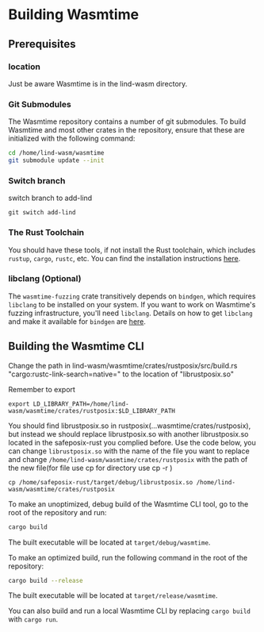 # Building Wasmtime

## Prerequisites

### location
Just be aware Wasmtime is in the lind-wasm directory.

### Git Submodules
The Wasmtime repository contains a number of git submodules. To build Wasmtime and most other crates in the repository, ensure that these are initialized with the following command:
```sh
cd /home/lind-wasm/wasmtime
git submodule update --init
```
### Switch branch
switch branch to add-lind

```
git switch add-lind
```

### The Rust Toolchain
You should have these tools, if not install the Rust toolchain, which includes `rustup`, `cargo`, `rustc`, etc. You can find the installation instructions [here](https://www.rust-lang.org/).

### libclang (Optional)
The `wasmtime-fuzzing` crate transitively depends on `bindgen`, which requires `libclang` to be installed on your system. If you want to work on Wasmtime's fuzzing infrastructure, you'll need `libclang`. Details on how to get `libclang` and make it available for `bindgen` are [here](https://rust-lang.github.io/rust-bindgen/requirements.html).

## Building the Wasmtime CLI
Change the path in lind-wasm/wasmtime/crates/rustposix/src/build.rs "cargo:rustc-link-search=native=" to the location of "librustposix.so"

Remember to export

```
export LD_LIBRARY_PATH=/home/lind-wasm/wasmtime/crates/rustposix:$LD_LIBRARY_PATH
```

You should find librustposix.so in rustposix(...wasmtime/crates/rustposix), but instead we should replace librustposix.so with another librustposix.so located in the safeposix-rust you complied before. Use the code below, you can change `librustposix.so` with the name of the file you want to replace and change `/home/lind-wasm/wasmtime/crates/rustposix` with the path of the new file(for file use cp for directory use cp -r )

```
cp /home/safeposix-rust/target/debug/librustposix.so /home/lind-wasm/wasmtime/crates/rustposix
```

To make an unoptimized, debug build of the Wasmtime CLI tool, go to the root of the repository and run:
```sh
cargo build
```
The built executable will be located at `target/debug/wasmtime`.

To make an optimized build, run the following command in the root of the repository:
```sh
cargo build --release
```
The built executable will be located at `target/release/wasmtime`.

You can also build and run a local Wasmtime CLI by replacing `cargo build` with `cargo run`.

